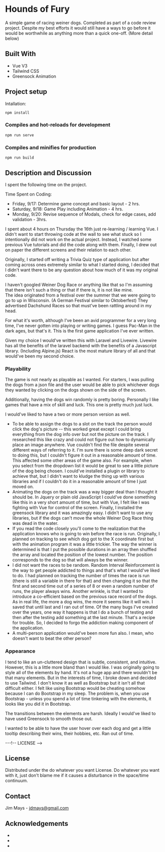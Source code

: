 # Hounds of Fury
A simple game of racing weiner dogs. 
Completed as part of a code review project. 
Despite my best efforts it would still have a ways to go before it would be worthwhile as anything more than a quick one-off. (More detail below)

## Built With
* Vue V3
* Tailwind CSS
* Greensock Animation

## Project setup
Intallation:
```
npm install
```

### Compiles and hot-reloads for development
```
npm run serve
```

### Compiles and minifies for production
```
npm run build
```

## Description and Discussion

I spent the following time on the project.

Time Spent on Coding:
- Friday, 9/17:  Determine game concept and basic layout - 2 hrs.
- Saturday, 9/18:  Game Play including Animation - 4 hrs.
- Monday, 9/20: Revise sequence of Modals, check for edge cases, add validation - 3hrs.

I spent about 4 hours on Thursday the 16th just re-learning / learning Vue.  I didn't want to start throwing code at the wall to 
see what stuck so I intentionally did not work on the actual project.  Instead, I watched some previous Vue tutorials and did the code along with them.
Finally, I drew out on paper the different screens and their relation to each other. 

Originally, I started off writing a Trivia Quiz type of application but after coming across ones extremely similar to what I started doing, I 
decided that I didn't want there to be any question about how much of it was my original code.  

I haven't googled Weiner Dog Race or anything like that so I'm assuming that there isn't such a thing or that if there is, it is not like mine.  
The idea originated from a festival over the summer that we were going to go to up in Wisconsin. (A German Festival similar to Oktoberfest) They 
advertised Dachshund Races so that must've been rattling around in my head.

For what it's worth, although I've been an avid programmer for a very long time, I've never gotten into playing or writing games.  I guess Pac-Man in the dark ages, but that's it. 
This is the first game application I've ever written.

Given my choice I would've written this with Laravel and Livewire.  Livewire has all the benefits of the laravel backend with the benefits of a Javascript library.  (Including Alpine.js)  React is the most mature library of all and that would've been my second choice.  


### Playability

The game is not nearly as playable as I wanted.  For starters, I was pulling the dogs from a json file and the user would be able to pick 
whichever dogs they wanted by clicking on the dogs shown on the side of the screen.  

Additionally, having the dogs win randomly is pretty boring.  Personally I like games that have a mix of skill and luck.  This one is pretty much just luck.

I would've liked to have a two or more person version as well.


- To be able to assign the dogs to a slot on the track the person would click the dog's picture -- this worked great except I could bring everything from the dog info over but 
not the picture on the track.  I researched this like crazy and could not figure out how to dynamically place an image anywhere.  Vue couldn't find the file despite several different 
ways of referring to it.  I'm sure there is some deep dark secret to doing this, but I couldn't figure it out in a reasonable amount of time.  This affected some other areas of the 
game also.  For example, when you select from the dropdown list it would be great to see a little picture of the dog being chosen.  I could've installed a plugin or library to achieve that, but I didn't want to kludge the thing up with various libraries and if I couldn't do it in a reasonable amount of time I just moved on.
- Animating the dogs on the track was a way bigger deal than I thought it should be.  In Jquery or plain old JavaScript I could've done something like this in a very short amount of time, but with Vue, I felt like I was fighting with Vue for control of the screen.  Finally, I installed the greensock library and it was amazingly easy.  I didn't want to use any libraries, but if the dogs can't move the whole Weiner Dog Race thing was dead in the water.
- If you read the code closely you'll come to the realization that the application knows who is going to win before the race is run.  Originally, I planned on tracking to see which dog got to the X coordinate first but with the animation program it was a little trickier. The way the winner is determined is that I put the possible durations in an array then shuffled the array and located the position of the lowest number.  The position corresponds to the dog so that will always be the winner.  
- I did not want the races to be random.  Random Interval Reinforcement is the way to get people addicted to things and that's what I would've liked to do. I had planned on tracking the number of times the race is run (there is still a variable in there for that) and then changing it so that the first and second time out of a series of 8 or even a random number of runs, the player always wins.  Another wrinkle, is that I wanted to introduce a co-efficient based on the previous race record of the dogs.  As in real life, the more a dog wins, the more it seems like it will win.  I saved that until last and I ran out of time.  Of the many bugs I've created over the years, one way it happens is that I do a bunch of testing and then after the testing add something at the last minute.  That's a recipe for trouble.  So, I decided to forgo the addiction making component of the application.
- A multi-person application would've been more fun also. I mean, who doesn't want to beat the other person?  

### Appearance

I tend to like an un-cluttered design that is subtle, consistent, and intuitive.  However, this is a little more bland than I would like.  I was originally going to style all of the elements by hand.  It's not a huge app and there wouldn't be that many elements.  But in the interests of time, I broke down and decided to use Tailwind.  I don't know it as 
well as Bootstrap but it isn't all that difficult either.  I felt like using Bootstrap would be cheating somehow because I can do Bootstrap in my sleep.  The problem is, 
when you use Bootstrap - unless you spend a lot of time tinkering with the elements, it looks like you did it in Bootstrap.

The transitions between the elements are harsh.  Ideally I would've liked to have used Greensock to smooth those out.  

I wanted to be able to have the user hover over each dog and get a little tooltip describing their wins, their hobbies, etc.  Ran out of time.

---!-- LICENSE -->
## License

Distributed under the do whatever you want License. Do whatever you want with it, just don't blame me if it causes a disturbance in the space/time continuum.

<!-- CONTACT -->
## Contact

Jim Mays - jdmays@gmail.com 



<!-- ACKNOWLEDGEMENTS -->
## Acknowledgements

* []()
* []()
* []()